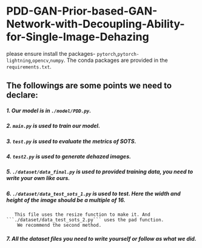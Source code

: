# PDD-GAN-Prior-based-GAN-Network-with-Decoupling-Ability-for-Single-Image-Dehazing
please ensure install the packages- ```pytorch```,```pytorch-lightning```,```opencv```,```numpy```.
 The conda packages are provided in the ```requirements.txt```.

## The followings are some points we need to declare:
##### 1. Our model is in ```./model/PDD.py```.
##### 2. ```main.py``` is used to train our model.
##### 3. ```test.py``` is used to evaluate the metrics of SOTS.
##### 4. ```test2.py``` is used to generate dehazed images.
##### 5. ```./dataset/data_final.py``` is used to provided training data, you need to write your own like ours.
##### 6. ```./dataset/data_test_sots_1.py``` is used to test. Here the width and height of the image should be a multiple of 16.
       This file uses the resize function to make it. And ```./dataset/data_test_sots_2.py``` uses the pad function.
        We recommend the second method.
##### 7. All the dataset files you need to write yourself or follow as what we did.
